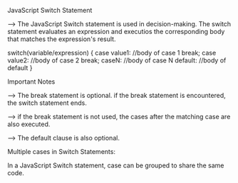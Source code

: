 JavaScript Switch Statement

--> The JavaScript Switch statement is used in decision-making. The switch statement evaluates an expression and executios the corresponding body that matches the expression's result.

switch(variable/expression) {
case value1:
//body of case 1
break;
case value2:
//body of case 2
break;
caseN:
//body of case N
default:
//body of default
}

Important Notes

--> The break statement is optional. if the break statement is encountered, the switch statement ends.

--> if the break statement is not used, the cases after the matching case are also executed.

--> The default clause is also optional.

Multiple cases in Switch Statements:

In a JavaScript Switch statement, case can be grouped to share the same code.
